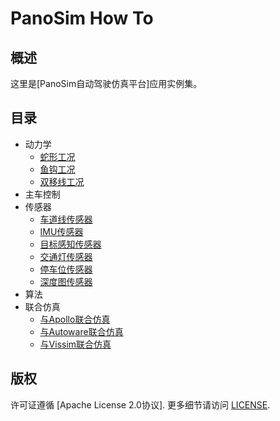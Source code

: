 # PanoSim How To

## 概述
这里是[PanoSim自动驾驶仿真平台]应用实例集。

## 目录
- 动力学
  - [蛇形工况](#todo)
  - [鱼钩工况](#todo)
  - [双移线工况](#todo)
- 主车控制
- 传感器
  - [车道线传感器](https://github.com/liyanlee/PanoSim_How_To/tree/main/Sensor/Perception/LaneInfoPerception)
  - [IMU传感器](https://github.com/liyanlee/PanoSim_How_To/tree/main/Sensor/IMU)
  - [目标感知传感器](https://github.com/liyanlee/PanoSim_How_To/tree/main/Sensor/Perception/ObjectPerception)
  - [交通灯传感器](https://github.com/liyanlee/PanoSim_How_To/tree/main/Sensor/Perception/TrafficLightPerception)
  - [停车位传感器](https://github.com/liyanlee/PanoSim_How_To/tree/main/Sensor/Perception/ParkingLotsPerception)
  - [深度图传感器](https://github.com/liyanlee/PanoSim_How_To/tree/main/Sensor/Perception/DepthmapPerception)
- 算法
- 联合仿真
  - [与Apollo联合仿真](https://github.com/liyanlee/PanoSim_Apollo_Bridge)
  - [与Autoware联合仿真](https://github.com/wobuzhuchele/PanoSim-Autoware)
  - [与Vissim联合仿真](https://github.com/liyanlee/PanoSim_Vissim_Bridge)

## 版权
许可证遵循 [Apache License 2.0协议]. 更多细节请访问 [LICENSE](https://github.com/liyanlee/PanoSim_How_To/blob/main/LICENSE.txt).

